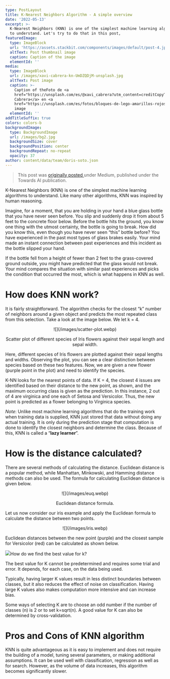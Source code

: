 ```yaml
---
type: PostLayout
title: K-Nearest Neighbors Algorithm - A simple overview
date: '2022-05-13'
excerpt: >-
  K-Nearest Neighbors (KNN) is one of the simplest machine learning algorithms
  to understand. Let's try to do that in this post,
featuredImage:
  type: ImageBlock
  url: 'https://assets.stackbit.com/components/images/default/post-4.jpeg'
  altText: Post thumbnail image
  caption: Caption of the image
  elementId: ''
media:
  type: ImageBlock
  url: /images/xavi-cabrera-kn-UmDZQDjM-unsplash.jpg
  altText: Post image
  caption: >-
    Caption of theFoto de <a
    href="https://unsplash.com/es/@xavi_cabrera?utm_content=creditCopyText&utm_medium=referral&utm_source=unsplash">Xavi
    Cabrera</a> en <a
    href="https://unsplash.com/es/fotos/bloques-de-lego-amarillos-rojos-azules-y-verdes-kn-UmDZQDjM?utm_content=creditCopyText&utm_medium=referral&utm_source=unsplash">Unsplash</a>      
    image
  elementId: ''
addTitleSuffix: true
colors: colors-b
backgroundImage:
  type: BackgroundImage
  url: /images/bg2.jpg
  backgroundSize: cover
  backgroundPosition: center
  backgroundRepeat: no-repeat
  opacity: 37
author: content/data/team/doris-soto.json
---
```

> This post was [originally posted ](https://medium.com/towards-artificial-intelligence/k-nearest-neighbors-algorithm-a-simple-overview-e0114059d19c)under Medium, published under the Towards AI publication.

K-Nearest Neighbors (KNN) is one of the simplest machine learning algorithms to understand. Like many other algorithms, KNN was inspired by human reasoning.

Imagine, for a moment, that you are holding in your hand a blue glass bottle that you have never seen before. You slip and suddenly drop it from about 5 feet to the concrete floor below. Before the bottle hits the ground, you know one thing with the utmost certainty, the bottle is going to break. How did you know this, even though you have never seen “this” bottle before? You have experienced in the past most types of glass brakes easily. Your mind made an instant connection between past experiences and this incident as the bottle slipped your hand.

If the bottle fell from a height of fewer than 2 feet to the grass-covered ground outside, you might have predicted that the glass would not break. Your mind compares the situation with similar past experiences and picks the condition that occurred the most, which is what happens in KNN as well.

# How does KNN work?

It is fairly straightforward. The algorithm checks for the closest “k” number of neighbors around a given object and predicts the most repeated class from this selection. Take a look at the image below. We let k = 4.

<p align="center">
![](/images/scatter-plot.webp)
</p>

<div style="text-align: center">Scatter plot of different species of Iris flowers against their sepal length and sepal width.</div>

Here, different species of Iris flowers are plotted against their sepal lengths and widths. Observing the plot, you can see a clear distinction between species based on these two features. Now, we are given a new flower (purple point in the plot) and need to identify the species.

K-NN looks for the nearest points of data. If K = 4, the closest 4 issues are identified based on their distance to the new point, as shown, and the maximum occurring class is given as the prediction. In this instance, 2 out of 4 are virginica and one each of Setosa and Versicolor. Thus, the new point is predicted as a flower belonging to Virginica species.

*Note*: Unlike most machine learning algorithms that do the training work when training data is supplied, KNN just stored that data without doing any actual training. It is only during the prediction stage that computation is done to identify the closest neighbors and determine the class. Because of this, KNN is called a “**lazy learner**”.

# How is the distance calculated?

There are several methods of calculating the distance. Euclidean distance is a popular method, while Manhattan, Minkowski, and Hamming distance methods can also be used. The formula for calculating Euclidean distance is given below.

<p align="center">
![](/images/euq.webp)
</p>

<div style="text-align: center">Euclidean distance formula.</div>

Let us now consider our iris example and apply the Euclidean formula to calculate the distance between two points.

<p align="center">
![](/images/iris.webp)
</p>

Euclidean distances between the new point (purple) and the closest sample for Versicolor (red) can be calculated as shown below.

![](/images/dist.webp)How do we find the best value for k?

The best value for K cannot be predetermined and requires some trial and error. It depends, for each case, on the data being used.

Typically, having larger K values result in less distinct boundaries between classes, but it also reduces the effect of noise on classification. Having large K values also makes computation more intensive and can increase bias.

Some ways of selecting K are to choose an odd number if the number of classes (n) is 2 or to set k=sqrt(n). A good value for K can also be determined by cross-validation.

# Pros and Cons of KNN algorithm

KNN is quite advantageous as it is easy to implement and does not require the building of a model, tuning several parameters, or making additional assumptions. It can be used well with classification, regression as well as for search. However, as the volume of data increases, this algorithm becomes significantly slower.



